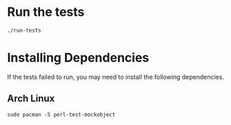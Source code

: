 # Run the tests

````
./run-tests
````

# Installing Dependencies

If the tests failed to run, you may need to install the following dependencies.

## Arch Linux

````
sudo pacman -S perl-test-mockobject
````
